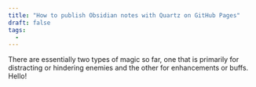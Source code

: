 ```yaml
---
title: "How to publish Obsidian notes with Quartz on GitHub Pages"
draft: false
tags:
  - 
---
```

There are essentially two types of magic so far, one that is primarily for distracting or hindering enemies and the other for enhancements or buffs. Hello!